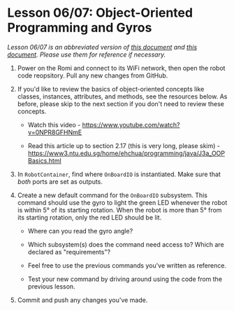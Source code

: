 # Lesson 06/07: Object-Oriented Programming and Gyros

*Lesson 06/07 is an abbreviated version of [this document](https://github.com/czbeatty/FRC-Romi-Programming-Course/blob/main/Lessons/Romi%20Lesson%206%20-%20OOP%20Deep%20Dive%20Part%201.pdf) and [this document](https://github.com/czbeatty/FRC-Romi-Programming-Course/blob/main/Lessons/Romi%20Lesson%207%20-%20OOP%20Deep%20Dive%20Part%202.pdf). Please use them for reference if necessary.*

1. Power on the Romi and connect to its WiFi network, then open the robot code reopsitory. Pull any new changes from GitHub.

2. If you'd like to review the basics of object-oriented concepts like classes, instances, attributes, and methods, see the resources below. As before, please skip to the next section if you don't need to review these concepts.

    * Watch this video - https://www.youtube.com/watch?v=0NPR8GFHNmE

    * Read this article up to section 2.17 (this is very long, please skim) - https://www3.ntu.edu.sg/home/ehchua/programming/java/J3a_OOPBasics.html

3. In `RobotContainer`, find where `OnBoardIO` is instantiated. Make sure that *both* ports are set as outputs.

4. Create a new default command for the `OnBoardIO` subsystem. This command should use the gyro to light the green LED whenever the robot is within 5° of its starting rotation. When the robot is more than 5° from its starting rotation, only the red LED should be lit.

    * Where can you read the gyro angle?

    * Which subsystem(s) does the command need access to? Which are declared as "requirements"?

    * Feel free to use the previous commands you've written as reference.

    * Test your new command by driving around using the code from the previous lesson.

5. Commit and push any changes you've made.